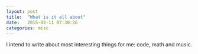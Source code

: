 ```yaml
---
layout: post
title:  "What is it all about"
date:   2015-02-11 07:30:36
categories: misc 
---
```


I intend to write about most interesting things for me: code, math and music. 
